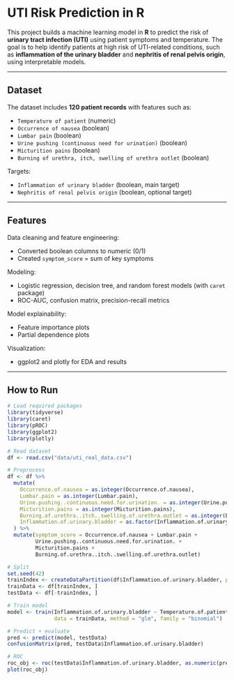 #  UTI Risk Prediction in R

This project builds a machine learning model in **R** to predict the risk of **urinary tract infection (UTI)** using patient symptoms and temperature. The goal is to help identify patients at high risk of UTI-related conditions, such as **inflammation of the urinary bladder** and **nephritis of renal pelvis origin**, using interpretable models.

---

##  Dataset

The dataset includes **120 patient records** with features such as:
- `Temperature of patient` (numeric)
- `Occurrence of nausea` (boolean)
- `Lumbar pain` (boolean)
- `Urine pushing (continuous need for urination)` (boolean)
- `Micturition pains` (boolean)
- `Burning of urethra, itch, swelling of urethra outlet` (boolean)

Targets:
- `Inflammation of urinary bladder` (boolean, main target)
- `Nephritis of renal pelvis origin` (boolean, optional target)

---

## Features
 Data cleaning and feature engineering:
- Converted boolean columns to numeric (0/1)
- Created `symptom_score` = sum of key symptoms

 Modeling:
- Logistic regression, decision tree, and random forest models (with `caret` package)
- ROC-AUC, confusion matrix, precision-recall metrics

 Model explainability:
- Feature importance plots
- Partial dependence plots

 Visualization:
- ggplot2 and plotly for EDA and results

---

##  How to Run

```r
# Load required packages
library(tidyverse)
library(caret)
library(pROC)
library(ggplot2)
library(plotly)

# Read dataset
df <- read.csv("data/uti_real_data.csv")

# Preprocess
df <- df %>%
  mutate(
    Occurrence.of.nausea = as.integer(Occurrence.of.nausea),
    Lumbar.pain = as.integer(Lumbar.pain),
    Urine.pushing..continuous.need.for.urination. = as.integer(Urine.pushing..continuous.need.for.urination.),
    Micturition.pains = as.integer(Micturition.pains),
    Burning.of.urethra..itch..swelling.of.urethra.outlet = as.integer(Burning.of.urethra..itch..swelling.of.urethra.outlet),
    Inflammation.of.urinary.bladder = as.factor(Inflammation.of.urinary.bladder)
  ) %>%
  mutate(symptom_score = Occurrence.of.nausea + Lumbar.pain +
         Urine.pushing..continuous.need.for.urination. +
         Micturition.pains +
         Burning.of.urethra..itch..swelling.of.urethra.outlet)

# Split
set.seed(42)
trainIndex <- createDataPartition(df$Inflammation.of.urinary.bladder, p = 0.8, list = FALSE)
trainData <- df[trainIndex, ]
testData <- df[-trainIndex, ]

# Train model
model <- train(Inflammation.of.urinary.bladder ~ Temperature.of.patient + symptom_score,
               data = trainData, method = "glm", family = "binomial")

# Predict + evaluate
pred <- predict(model, testData)
confusionMatrix(pred, testData$Inflammation.of.urinary.bladder)

# ROC
roc_obj <- roc(testData$Inflammation.of.urinary.bladder, as.numeric(pred))
plot(roc_obj)
